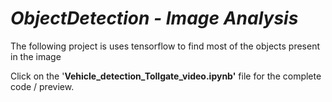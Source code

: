 # *ObjectDetection - Image Analysis*

The following project is uses tensorflow to find most of the objects present in the image

Click on the '**Vehicle_detection_Tollgate_video.ipynb'** file for the complete code / preview.
